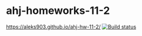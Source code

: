 # ahj-homeworks-11-2
https://aleks903.github.io/ahj-hw-11-2/
[![Build status](https://ci.appveyor.com/api/projects/status/tfjeabp93saj7yrd?svg=true)](https://ci.appveyor.com/project/aleks903/ahj-hw-11-2)
